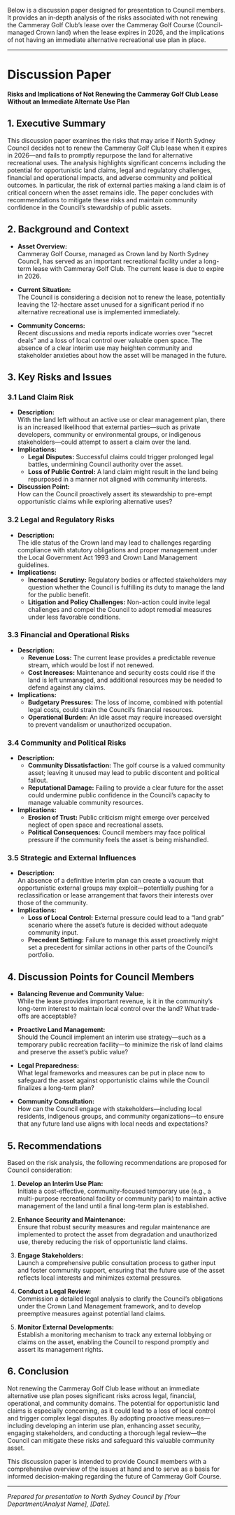 Below is a discussion paper designed for presentation to Council members. It provides an in‐depth analysis of the risks associated with not renewing the Cammeray Golf Club’s lease over the Cammeray Golf Course (Council-managed Crown land) when the lease expires in 2026, and the implications of not having an immediate alternative recreational use plan in place.

---

# Discussion Paper  
**Risks and Implications of Not Renewing the Cammeray Golf Club Lease Without an Immediate Alternate Use Plan**

## 1. Executive Summary

This discussion paper examines the risks that may arise if North Sydney Council decides not to renew the Cammeray Golf Club lease when it expires in 2026—and fails to promptly repurpose the land for alternative recreational uses. The analysis highlights significant concerns including the potential for opportunistic land claims, legal and regulatory challenges, financial and operational impacts, and adverse community and political outcomes. In particular, the risk of external parties making a land claim is of critical concern when the asset remains idle. The paper concludes with recommendations to mitigate these risks and maintain community confidence in the Council’s stewardship of public assets.

## 2. Background and Context

- **Asset Overview:**  
  Cammeray Golf Course, managed as Crown land by North Sydney Council, has served as an important recreational facility under a long-term lease with Cammeray Golf Club. The current lease is due to expire in 2026.

- **Current Situation:**  
  The Council is considering a decision not to renew the lease, potentially leaving the 12-hectare asset unused for a significant period if no alternative recreational use is implemented immediately.

- **Community Concerns:**  
  Recent discussions and media reports indicate worries over “secret deals” and a loss of local control over valuable open space. The absence of a clear interim use may heighten community and stakeholder anxieties about how the asset will be managed in the future.

## 3. Key Risks and Issues

### 3.1 Land Claim Risk
- **Description:**  
  With the land left without an active use or clear management plan, there is an increased likelihood that external parties—such as private developers, community or environmental groups, or indigenous stakeholders—could attempt to assert a claim over the land.  
- **Implications:**  
  - **Legal Disputes:** Successful claims could trigger prolonged legal battles, undermining Council authority over the asset.  
  - **Loss of Public Control:** A land claim might result in the land being repurposed in a manner not aligned with community interests.  
- **Discussion Point:**  
  How can the Council proactively assert its stewardship to pre-empt opportunistic claims while exploring alternative uses?

### 3.2 Legal and Regulatory Risks
- **Description:**  
  The idle status of the Crown land may lead to challenges regarding compliance with statutory obligations and proper management under the Local Government Act 1993 and Crown Land Management guidelines.
- **Implications:**  
  - **Increased Scrutiny:** Regulatory bodies or affected stakeholders may question whether the Council is fulfilling its duty to manage the land for the public benefit.  
  - **Litigation and Policy Challenges:** Non-action could invite legal challenges and compel the Council to adopt remedial measures under less favorable conditions.

### 3.3 Financial and Operational Risks
- **Description:**  
  - **Revenue Loss:** The current lease provides a predictable revenue stream, which would be lost if not renewed.  
  - **Cost Increases:** Maintenance and security costs could rise if the land is left unmanaged, and additional resources may be needed to defend against any claims.
- **Implications:**  
  - **Budgetary Pressures:** The loss of income, combined with potential legal costs, could strain the Council’s financial resources.  
  - **Operational Burden:** An idle asset may require increased oversight to prevent vandalism or unauthorized occupation.

### 3.4 Community and Political Risks
- **Description:**  
  - **Community Dissatisfaction:** The golf course is a valued community asset; leaving it unused may lead to public discontent and political fallout.  
  - **Reputational Damage:** Failing to provide a clear future for the asset could undermine public confidence in the Council’s capacity to manage valuable community resources.
- **Implications:**  
  - **Erosion of Trust:** Public criticism might emerge over perceived neglect of open space and recreational assets.
  - **Political Consequences:** Council members may face political pressure if the community feels the asset is being mishandled.

### 3.5 Strategic and External Influences
- **Description:**  
  An absence of a definitive interim plan can create a vacuum that opportunistic external groups may exploit—potentially pushing for a reclassification or lease arrangement that favors their interests over those of the community.
- **Implications:**  
  - **Loss of Local Control:** External pressure could lead to a “land grab” scenario where the asset’s future is decided without adequate community input.  
  - **Precedent Setting:** Failure to manage this asset proactively might set a precedent for similar actions in other parts of the Council’s portfolio.

## 4. Discussion Points for Council Members

- **Balancing Revenue and Community Value:**  
  While the lease provides important revenue, is it in the community’s long-term interest to maintain local control over the land? What trade-offs are acceptable?
  
- **Proactive Land Management:**  
  Should the Council implement an interim use strategy—such as a temporary public recreation facility—to minimize the risk of land claims and preserve the asset’s public value?
  
- **Legal Preparedness:**  
  What legal frameworks and measures can be put in place now to safeguard the asset against opportunistic claims while the Council finalizes a long-term plan?
  
- **Community Consultation:**  
  How can the Council engage with stakeholders—including local residents, indigenous groups, and community organizations—to ensure that any future land use aligns with local needs and expectations?

## 5. Recommendations

Based on the risk analysis, the following recommendations are proposed for Council consideration:

1. **Develop an Interim Use Plan:**  
   Initiate a cost-effective, community-focused temporary use (e.g., a multi-purpose recreational facility or community park) to maintain active management of the land until a final long-term plan is established.

2. **Enhance Security and Maintenance:**  
   Ensure that robust security measures and regular maintenance are implemented to protect the asset from degradation and unauthorized use, thereby reducing the risk of opportunistic land claims.

3. **Engage Stakeholders:**  
   Launch a comprehensive public consultation process to gather input and foster community support, ensuring that the future use of the asset reflects local interests and minimizes external pressures.

4. **Conduct a Legal Review:**  
   Commission a detailed legal analysis to clarify the Council’s obligations under the Crown Land Management framework, and to develop preemptive measures against potential land claims.

5. **Monitor External Developments:**  
   Establish a monitoring mechanism to track any external lobbying or claims on the asset, enabling the Council to respond promptly and assert its management rights.

## 6. Conclusion

Not renewing the Cammeray Golf Club lease without an immediate alternative use plan poses significant risks across legal, financial, operational, and community domains. The potential for opportunistic land claims is especially concerning, as it could lead to a loss of local control and trigger complex legal disputes. By adopting proactive measures—including developing an interim use plan, enhancing asset security, engaging stakeholders, and conducting a thorough legal review—the Council can mitigate these risks and safeguard this valuable community asset.

This discussion paper is intended to provide Council members with a comprehensive overview of the issues at hand and to serve as a basis for informed decision-making regarding the future of Cammeray Golf Course.

---

*Prepared for presentation to North Sydney Council by [Your Department/Analyst Name], [Date].*